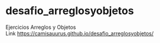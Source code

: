 # desafio_arreglosyobjetos
Ejercicios Arreglos y Objetos <br>
Link https://camisauurus.github.io/desafio_arreglosyobjetos/
